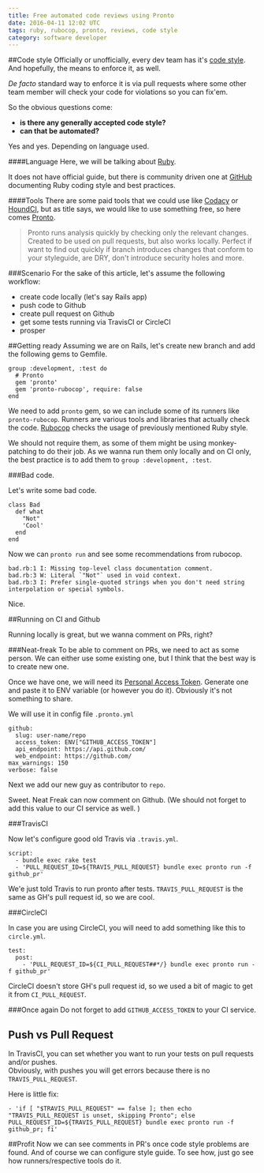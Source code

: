 ```yaml
---
title: Free automated code reviews using Pronto
date: 2016-04-11 12:02 UTC
tags: ruby, rubocop, pronto, reviews, code style
category: software developer
---
```


##Code style
Officially or unofficially, every dev team has it's [code style](https://en.wikipedia.org/wiki/Programming_style). And hopefully, the means to enforce it, as well.

 *De facto* standard way to enforce it is via pull requests where some other team member will check your code for violations so you can fix'em.

So the obvious questions come:

- **is there any generally accepted code style?**
- **can that be automated?**

Yes and yes. Depending on language used.

####Language
Here, we will be talking about [Ruby](https://www.ruby-lang.org/en/).

It does not have official guide, but there is community driven one at [GitHub](https://github.com/bbatsov/ruby-style-guide)  documenting Ruby coding style and best practices.

####Tools
There are some paid tools that we could use like [Codacy](https://codacy.com/) or [HoundCI](https://houndci.com/), but as title says, we would like to use something free, so here comes [Pronto](https://github.com/mmozuras/pronto).

 > Pronto runs analysis quickly by checking only the relevant changes. Created to be used on pull requests, but also works locally. Perfect if want to find out quickly if branch introduces changes that conform to your styleguide, are DRY, don't introduce security holes and more.

###Scenario
For the sake of this article, let's assume the following workflow:

- create code locally (let's say Rails app)
- push code to Github
- create pull request on Github
- get some tests running via TravisCI or CircleCI
- prosper

##Getting ready
Assuming we are on Rails, let's create new branch and add the following gems to Gemfile.

```
group :development, :test do
  # Pronto
  gem 'pronto'
  gem 'pronto-rubocop', require: false
end
```

We need to add `pronto` gem, so we can include some of its runners like `pronto-rubocop`. Runners are various tools and libraries that actually check the code. [Rubocop](https://github.com/bbatsov/rubocop) checks the usage of previously mentioned Ruby style.

We should not require them, as some of them might be using monkey-patching to do their job. As we wanna run them only locally and on CI only, the best practice is to add them to `group :development, :test`.

###Bad code.

Let's write some bad code.

```
class Bad
  def what
    "Not"
    'Cool'
  end
end
```

Now we can `pronto run`  and see some recommendations from rubocop.

```
bad.rb:1 I: Missing top-level class documentation comment.
bad.rb:3 W: Literal `"Not"` used in void context.
bad.rb:3 I: Prefer single-quoted strings when you don't need string interpolation or special symbols.
```
Nice.

##Running on CI and Github

Running locally is great, but we wanna comment on PRs, right?

###Neat-freak
To be able to comment on PRs, we need to act as some person. We can either use some existing one, but I think that the best way is to create new one.

Once we have one, we will need its [Personal Access Token](https://github.com/settings/tokens). Generate one and paste it to ENV variable (or however you do it). Obviously it's not something to share.

We will use it in config file `.pronto.yml`

```
github:
  slug: user-name/repo
  access_token: ENV["GITHUB_ACCESS_TOKEN"]
  api_endpoint: https://api.github.com/
  web_endpoint: https://github.com/
max_warnings: 150
verbose: false
```

Next we add our new guy as contributor to `repo`.

Sweet. Neat Freak can now comment on Github. (We should not forget to add this value to our CI service as well. )

###TravisCI

Now let's configure good old Travis via `.travis.yml`.

```
script:
  - bundle exec rake test
  - 'PULL_REQUEST_ID=${TRAVIS_PULL_REQUEST} bundle exec pronto run -f github_pr'
```

We'e just told Travis to run pronto after tests. `TRAVIS_PULL_REQUEST` is the same as GH's pull request id, so we are cool.

###CircleCI

In case you are using CircleCI, you will need to add something like this to `circle.yml`.

```
test:
  post:
    - 'PULL_REQUEST_ID=${CI_PULL_REQUEST##*/} bundle exec pronto run -f github_pr'
```

CircleCI doesn't store GH's pull request id, so we used a bit of magic to get it from `CI_PULL_REQUEST`.


###Once again
Do not forget to add `GITHUB_ACCESS_TOKEN` to your CI service.

## Push vs Pull Request
In TravisCI, you can set whether you want to run your tests on pull requests and/or pushes.  
Obviously, with pushes you will get errors because there is no `TRAVIS_PULL_REQUEST`.

Here is little fix:  

```
- 'if [ "$TRAVIS_PULL_REQUEST" == false ]; then echo "TRAVIS_PULL_REQUEST is unset, skipping Pronto"; else PULL_REQUEST_ID=${TRAVIS_PULL_REQUEST} bundle exec pronto run -f github_pr; fi'

```

##Profit
Now we can see comments in PR's once code style problems are found. And of course we can configure style guide. To see how, just go see how runners/respective tools do it.
